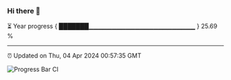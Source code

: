 ### Hi there 👋

⏳ Year progress { ███████▁▁▁▁▁▁▁▁▁▁▁▁▁▁▁▁▁▁▁▁▁▁▁ } 25.69 %

---

⏰ Updated on Thu, 04 Apr 2024 00:57:35 GMT

![Progress Bar CI](https://github.com/JuvenileQ/Progress-Bar-CI/workflows/main/badge.svg)
